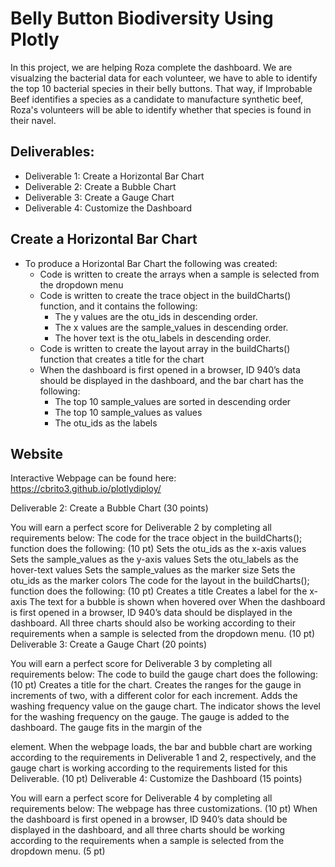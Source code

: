 # Belly Button Biodiversity Using Plotly
In this project, we are helping Roza complete the dashboard. We are visualzing the bacterial data for each volunteer, we have to able to identify the top 10 bacterial species in their belly buttons. That way, if Improbable Beef identifies a species as a candidate to manufacture synthetic beef, Roza's volunteers will be able to identify whether that species is found in their navel.

## Deliverables: 
* Deliverable 1: Create a Horizontal Bar Chart
* Deliverable 2: Create a Bubble Chart
* Deliverable 3: Create a Gauge Chart
* Deliverable 4: Customize the Dashboard

## Create a Horizontal Bar Chart 
* To produce a Horizontal Bar Chart the following was created:
  - Code is written to create the arrays when a sample is selected from the dropdown menu 
  - Code is written to create the trace object in the buildCharts() function, and it contains the following: 
    - The y values are the otu_ids in descending order.
    - The x values are the sample_values in descending order.
    - The hover text is the otu_labels in descending order.
  - Code is written to create the layout array in the buildCharts() function that creates a title for the chart
  - When the dashboard is first opened in a browser, ID 940’s data should be displayed in the dashboard, and the bar chart has the following: 
    - The top 10 sample_values are sorted in descending order
    - The top 10 sample_values as values
    - The otu_ids as the labels
    
## Website

Interactive Webpage can be found here: https://cbrito3.github.io/plotlydiploy/

    
Deliverable 2: Create a Bubble Chart (30 points)

You will earn a perfect score for Deliverable 2 by completing all requirements below:
The code for the trace object in the buildCharts(); function does the following: (10 pt)
Sets the otu_ids as the x-axis values
Sets the sample_values as the y-axis values
Sets the otu_labels as the hover-text values
Sets the sample_values as the marker size
Sets the otu_ids as the marker colors
The code for the layout in the buildCharts(); function does the following: (10 pt)
Creates a title
Creates a label for the x-axis
The text for a bubble is shown when hovered over
When the dashboard is first opened in a browser, ID 940’s data should be displayed in the dashboard. All three charts should also be working according to their requirements when a sample is selected from the dropdown menu. (10 pt)
Deliverable 3: Create a Gauge Chart (20 points)

You will earn a perfect score for Deliverable 3 by completing all requirements below:
The code to build the gauge chart does the following: (10 pt)
Creates a title for the chart.
Creates the ranges for the gauge in increments of two, with a different color for each increment.
Adds the washing frequency value on the gauge chart.
The indicator shows the level for the washing frequency on the gauge.
The gauge is added to the dashboard.
The gauge fits in the margin of the <div> element.
When the webpage loads, the bar and bubble chart are working according to the requirements in Deliverable 1 and 2, respectively, and the gauge chart is working according to the requirements listed for this Deliverable. (10 pt)
Deliverable 4: Customize the Dashboard (15 points)

You will earn a perfect score for Deliverable 4 by completing all requirements below:
The webpage has three customizations. (10 pt)
When the dashboard is first opened in a browser, ID 940’s data should be displayed in the dashboard, and all three charts should be working according to the requirements when a sample is selected from the dropdown menu. (5 pt)
